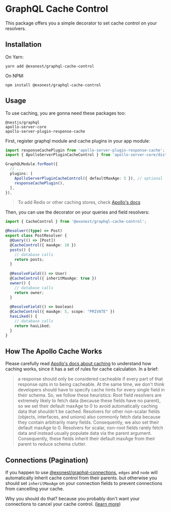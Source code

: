 # GraphQL Cache Control

This package offers you a simple decorator to set cache control on your resolvers.

## Installation

On Yarn:

```shell
yarn add @exonest/graphql-cache-control
```

On NPM:

```shell
npm install @exonest/graphql-cache-control
```

## Usage

To use caching, you are gonna need these packages too:

```
@nestjs/graphql
apollo-server-core
apollo-server-plugin-response-cache
```

First, register graphql module and cache plugins in your app module:

```ts
import responseCachePlugin from 'apollo-server-plugin-response-cache';
import { ApolloServerPluginCacheControl } from 'apollo-server-core/dist/plugin/cacheControl';

GraphQLModule.forRoot({
  // ...
  plugins: [
    ApolloServerPluginCacheControl({ defaultMaxAge: 5 }), // optional
    responseCachePlugin(),
  ],
}),
```
> To add Redis or other caching stores, check [Apollo's docs](https://www.apollographql.com/docs/apollo-server/performance/caching/#in-memory-cache-setup)

Then, you can use the decorator on your queries and field resolvers:

```ts
import { CacheControl } from '@exonest/graphql-cache-control';

@Resolver((type) => Post)
export class PostResolver {
  @Query(() => [Post])
  @CacheControl({ maxAge: 10 })
  posts() {
    // database calls
    return posts;
  }
  
  @ResolveField(() => User)
  @CacheControl({ inheritMaxAge: true })
  owner() {
    // database calls
    return owner;
  }
  
  @ResolveField(() => boolean)
  @CacheControl({ maxAge: 5, scope: "PRIVATE" })
  hasLiked() {
    // database calls
    return hasLiked;
  }
}
```

## How The Apollo Cache Works

Please carefully read [Apollo's docs about caching](https://www.apollographql.com/docs/apollo-server/performance/caching/) to understand how caching works, since it has a set of rules for cache calculation. In a brief:
>a response should only be considered cacheable if every part of that response opts in to being cacheable. At the same time, we don't think developers should have to specify cache hints for every single field in their schema.
So, we follow these heuristics:
Root field resolvers are extremely likely to fetch data (because these fields have no parent), so we set their default maxAge to 0 to avoid automatically caching data that shouldn't be cached.
Resolvers for other non-scalar fields (objects, interfaces, and unions) also commonly fetch data because they contain arbitrarily many fields. Consequently, we also set their default maxAge to 0.
Resolvers for scalar, non-root fields rarely fetch data and instead usually populate data via the parent argument. Consequently, these fields inherit their default maxAge from their parent to reduce schema clutter.


## Connections (Pagination)

If you happen to use [@exonest/graphql-connections](https://github.com/exonest/graphql-connections), `edges` and `node` will automatically inherit cache control from their parents. but otherwise you should set `inheritMaxAge` on your connection fields to prevent connections from cancelling your cache.

Why you should do that? because you probably don't want your connections to cancel your cache control. ([learn more](https://www.apollographql.com/docs/apollo-server/performance/caching/#default-maxage))
